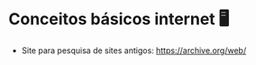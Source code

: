# Conceitos básicos internet :desktop_computer:



- Site para pesquisa de sites antigos: https://archive.org/web/
